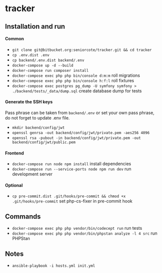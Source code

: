 # tracker

## Installation and run

#### Common

- `git clone git@bitbucket.org:seniorcote/tracker.git && cd tracker`
- `cp .env.dist .env`
- `cp backend/.env.dist backend/.env`
- `docker-compose up -d --build`
- `docker-compose run composer install`
- `docker-compose exec php php bin/console d:m:m` roll migrations
- `docker-compose exec php php bin/console h:f:l` roll fixtures
- `docker-compose exec postgres pg_dump -U symfony symfony > ./backend/tests/_data/dump.sql` create database dump for tests

#### Generate the SSH keys

Pass phrase can be taken from `backend/.env` or set your own pass phrase, do not forget to update .env file.

- `mkdir backend/config/jwt`
- `openssl genrsa -out backend/config/jwt/private.pem -aes256 4096`
- `openssl rsa -pubout -in backend/config/jwt/private.pem -out backend/config/jwt/public.pem`

#### Frontend

- `docker-compose run node npm install` install dependencies
- `docker-compose run --service-ports node npm run dev` run development server

#### Optional

- `cp pre-commit.dist .git/hooks/pre-commit && chmod +x .git/hooks/pre-commit` set php-cs-fixer in pre-commit hook

## Commands

- `docker-compose exec php php vendor/bin/codecept run` run tests
- `docker-compose exec php php vendor/bin/phpstan analyze -l 4 src` run PHPStan

## Notes

- `ansible-playbook -i hosts.yml init.yml`
